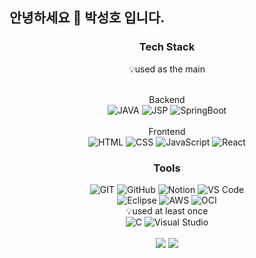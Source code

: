 ## 안녕하세요 👋 박성호 입니다.

<!--
**Sleepingco/Sleepingco** is a ✨ _special_ ✨ repository because its `README.md` (this file) appears on your GitHub profile.

Here are some ideas to get you started:


- 🔭 I’m currently working on ...
- 🌱 I’m currently learning ...
- 👯 I’m looking to collaborate on ...
- 🤔 I’m looking for help with ...
- 💬 Ask me about ...
- 📫 How to reach me: ...
- 😄 Pronouns: ...
- ⚡ Fun fact: ...
-->

<h3 align="center">Tech Stack</h3>
<p align="center">💡used as the main</p><br>
<div align="center">
  <span>Backend</span><br>
  <img src="https://img.shields.io/badge/JAVA-007396?style=for-the-badge&logo=java&logoColor=white" alt="JAVA">
  <img src="https://img.shields.io/badge/JSP-ec8b00?style=for-the-badge&logo=jsp&logoColor=white" alt="JSP">
  <img src="https://img.shields.io/badge/SpringBoot-6DB33F?style=for-the-badge&logo=spring-boot&logoColor=white" alt="SpringBoot">
</div>
<br>
<div align="center">
  <span>Frontend</span><br>
  <img src="https://img.shields.io/badge/HTML-E34F26?style=for-the-badge&logo=html5&logoColor=white" alt="HTML">
  <img src="https://img.shields.io/badge/CSS-1572B6?style=for-the-badge&logo=css3&logoColor=white" alt="CSS">
  <img src="https://img.shields.io/badge/JavaScript-F7DF1E?style=for-the-badge&logo=javascript&logoColor=black" alt="JavaScript">
  <img src="https://img.shields.io/badge/React-61DAFB?style=for-the-badge&logo=react&logoColor=black" alt="React">
</div>

<h3 align="center">Tools</h3>
<div align="center">
  <img src="https://img.shields.io/badge/GIT-F05032?style=for-the-badge&logo=git&logoColor=white" alt="GIT">
  <img src="https://img.shields.io/badge/GitHub-181717?style=for-the-badge&logo=github&logoColor=white" alt="GitHub">
  <img src="https://img.shields.io/badge/Notion-000000?style=for-the-badge&logo=notion&logoColor=white" alt="Notion">
  <img src="https://img.shields.io/badge/VS%20Code-007ACC?style=for-the-badge&logo=visual-studio-code&logoColor=white" alt="VS Code">
</div>

<div align="center">
  <img src="https://img.shields.io/badge/Eclipse-2C2255?style=for-the-badge&logo=eclipse&logoColor=white" alt="Eclipse">
  <img src="https://img.shields.io/badge/AWS-232F3E?style=for-the-badge&logo=amazon-aws&logoColor=white" alt="AWS">
  <img src="https://img.shields.io/badge/OCI-146EB4?style=for-the-badge&logo=oracle&logoColor=white" alt="OCI">
</div>

<div align="center">
<span>💡used at least once</span><br>
  <img src="https://img.shields.io/badge/C-00599C?style=for-the-badge&logo=c&logoColor=white" alt="C">
  <img src="https://img.shields.io/badge/Visual%20Studio-5C2D91?style=for-the-badge&logo=visual-studio&logoColor=white" alt="Visual Studio">
</div>
<br>
<div align="center">
  <img src="https://github-readme-stats.vercel.app/api?username=Sleepingco&show_icons=true&theme=dark" />
  <img src="https://github-readme-stats.vercel.app/api/top-langs/?username=Sleepingco&layout=compact" />
</div>




